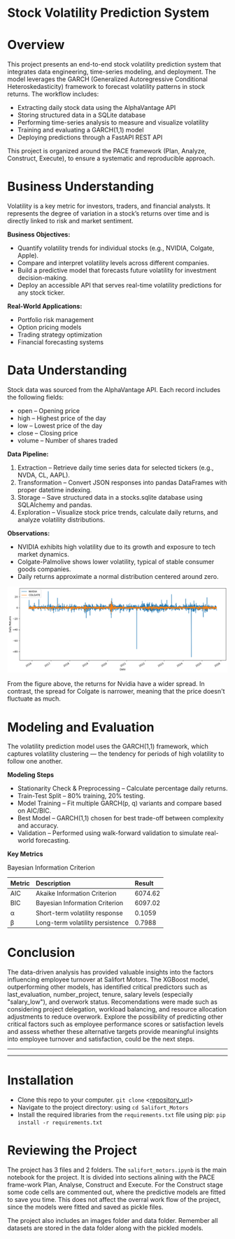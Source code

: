 # **Stock Volatility Prediction System**
# Overview
This project presents an end-to-end stock volatility prediction system that integrates data engineering, time-series modeling, and deployment. The model leverages the GARCH (Generalized Autoregressive Conditional Heteroskedasticity) framework to forecast volatility patterns in stock returns. The workflow includes:
- Extracting daily stock data using the AlphaVantage API
- Storing structured data in a SQLite database
- Performing time-series analysis to measure and visualize volatility
- Training and evaluating a GARCH(1,1) model
- Deploying predictions through a FastAPI REST API

This project is organized around the PACE framework (Plan, Analyze, Construct, Execute), to ensure a systematic and reproducible approach.

# Business Understanding
Volatility is a key metric for investors, traders, and financial analysts. It represents the degree of variation in a stock’s returns over time and is directly linked to risk and market sentiment.

**Business Objectives:**
- Quantify volatility trends for individual stocks (e.g., NVIDIA, Colgate, Apple).
- Compare and interpret volatility levels across different companies.
- Build a predictive model that forecasts future volatility for investment decision-making.
- Deploy an accessible API that serves real-time volatility predictions for any stock ticker.

**Real-World Applications:**
- Portfolio risk management
- Option pricing models
- Trading strategy optimization
- Financial forecasting systems

# Data Understanding
Stock data was sourced from the AlphaVantage API. Each record includes the following fields:
- open – Opening price
- high – Highest price of the day
- low – Lowest price of the day
- close – Closing price
- volume – Number of shares traded

**Data Pipeline:**
1. Extraction – Retrieve daily time series data for selected tickers (e.g., NVDA, CL, AAPL).
2. Transformation – Convert JSON responses into pandas DataFrames with proper datetime indexing.
3. Storage – Save structured data in a stocks.sqlite database using SQLAlchemy and pandas.
4. Exploration – Visualize stock price trends, calculate daily returns, and analyze volatility distributions.

**Observations:**
- NVIDIA exhibits high volatility due to its growth and exposure to tech market dynamics.
- Colgate-Palmolive shows lower volatility, typical of stable consumer goods companies.
- Daily returns approximate a normal distribution centered around zero.

![Daily Returns of Nvidia and Colgate](images/nvidia_v_colgate.png)

From the figure above, the returns for Nvidia have a wider spread. In contrast, the spread for Colgate is narrower, meaning that the price doesn't fluctuate as much. 

# Modeling and Evaluation
The volatility prediction model uses the GARCH(1,1) framework, which captures volatility clustering — the tendency for periods of high volatility to follow one another.

**Modeling Steps**

- Stationarity Check & Preprocessing – Calculate percentage daily returns.
- Train-Test Split – 80% training, 20% testing.
- Model Training – Fit multiple GARCH(p, q) variants and compare based on AIC/BIC.
- Best Model – GARCH(1,1) chosen for best trade-off between complexity and accuracy.
- Validation – Performed using walk-forward validation to simulate real-world forecasting.

**Key Metrics**

Bayesian Information Criterion


| Metric | Description | Result
|:--- | :-------- | :-------- |
| AIC | Akaike Information Criterion | 6074.62 |
| BIC | Bayesian Information Criterion | 6097.02 |
| α | Short-term volatility response | 0.1059 |
| β | Long-term volatility persistence | 0.7988 |

# Conclusion
The data-driven analysis has provided valuable insights into the factors influencing employee turnover at Salifort Motors. The XGBoost model, outperforming other models, has identified critical predictors such as last_evaluation, number_project, tenure, salary levels (especially "salary_low"), and overwork status. Recomendations were made such as considering project delegation, workload balancing, and resource allocation adjustments to reduce overwork. Explore the possibility of predicting other critical factors such as employee performance scores or satisfaction levels and assess whether these alternative targets provide meaningful insights into employee turnover and satisfaction, could be the next steps.

----
----

# Installation
- Clone this repo to your computer. `git clone` <[repository_url](https://github.com/farahdahir/Salifort_Motors)>
- Navigate to the project directory: using `cd Salifort_Motors`
- Install the required libraries from the `requirements.txt` file using pip: `pip install -r requirements.txt`

# Reviewing the Project
The project has 3 files and 2 folders. The `salifort_motors.ipynb` is the main notebook for the project. It is divided into sections alining with the PACE frame-work Plan, Analyse, Construct and Execute. For the Construct stage some code cells are commented out, where the predictive models are fitted to save you time. This does not affect the overral work flow of the project, since the models were fitted and saved as pickle files.

The project also includes an images folder and data folder. Remember all datasets are stored in the data folder along with the pickled models.


